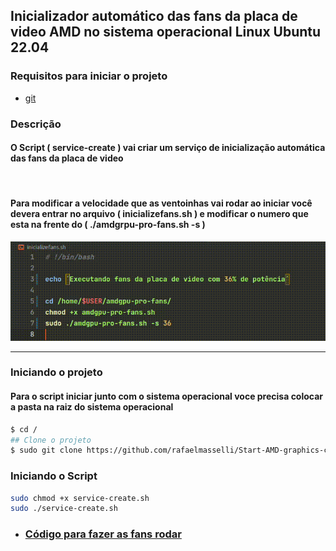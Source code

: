 ## Inicializador automático das fans da placa de video AMD no sistema operacional Linux Ubuntu 22.04

### Requisitos para iniciar o projeto

- [git](https://git-scm.com/)

### Descrição

#### O Script ( service-create ) vai criar um serviço de inicialização automática das fans da placa de video

<br>

#### Para modificar a velocidade que as ventoinhas vai rodar ao iniciar você devera entrar no arquivo ( inicializefans.sh ) e modificar o numero que esta na frente do ( ./amdgrpu-pro-fans.sh -s )

![Alterando a potencia da fan](./.github/fan-power.gif)

<hr>

### Iniciando o projeto

#### Para o script iniciar junto com o sistema operacional voce precisa colocar a pasta na raiz do sistema operacional

```bash
$ cd /
## Clone o projeto
$ sudo git clone https://github.com/rafaelmasselli/Start-AMD-graphics-card-fans-ShellScript
```

### Iniciando o Script

```bash
sudo chmod +x service-create.sh
sudo ./service-create.sh
```

- ### [Código para fazer as fans rodar](https://github.com/dominilux/amdgpu-pro-fans)
